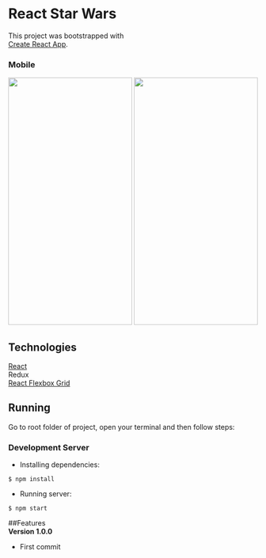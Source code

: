 # React Star Wars

This project was bootstrapped with  
[Create React App](https://github.com/facebookincubator/create-react-app).

### Mobile

<img src="https://raw.githubusercontent.com/mortoni/React-Starwars/master/src/imgs/sw-mobile-screen.png" width="250" height="500" /> <img src="https://raw.githubusercontent.com/mortoni/React-Starwars/master/src/imgs/sw-mobile-screen-2.png" width="250" height="500" />

## Technologies
[React](https://facebook.github.io/react/)  
Redux  
[React Flexbox Grid](https://roylee0704.github.io/react-flexbox-grid/)  

## Running

Go to root folder of project, open your terminal and then follow steps:  

### Development Server

- Installing dependencies:
```{r, engine='bash', count_lines}
$ npm install
```

- Running server:  
```{r, engine='bash', count_lines}
$ npm start
```

##Features  
**Version 1.0.0**  
- First commit
